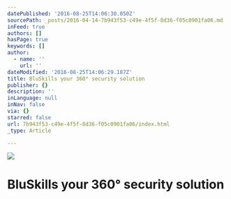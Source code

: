 ```yaml
---
datePublished: '2016-08-25T14:06:30.050Z'
sourcePath: _posts/2016-04-14-7b943f53-c49e-4f5f-8d36-f05c0901fa06.md
inFeed: true
authors: []
hasPage: true
keywords: []
author:
  - name: ''
    url: ''
dateModified: '2016-08-25T14:06:29.187Z'
title: BluSkills your 360° security solution
publisher: {}
description: ''
inLanguage: null
inNav: false
via: {}
starred: false
url: 7b943f53-c49e-4f5f-8d36-f05c0901fa06/index.html
_type: Article

---
```

![](https://s3-us-west-2.amazonaws.com/the-grid-img/p/92cba174e4c3ce59cb445ff57abda9a6e52c6e63.jpg)

# BluSkills your 360° security solution